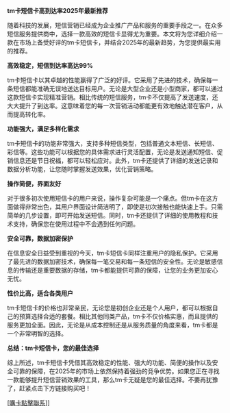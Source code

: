 **tm卡短信卡高到达率2025年最新推荐**

随着科技的发展，短信营销已经成为企业推广产品和服务的重要手段之一。在众多短信服务提供商中，选择一款高效的短信卡显得尤为重要。本文将为您详细介绍一款在市场上备受好评的tm卡短信卡，并结合2025年的最新趋势，为您提供最实用的推荐。

**高效稳定，短信到达率高达99%**

tm卡短信卡以其卓越的性能赢得了广泛的好评。它采用了先进的技术，确保每一条短信都能准确无误地送达目标用户。无论是大型企业还是小型商家，都可以通过这款短信卡实现精准营销。相比传统的短信服务，tm卡不仅提高了发送速度，还大大提升了到达率。这意味着您的每一次营销活动都能更有效地触达潜在客户，从而提高转化率。

**功能强大，满足多样化需求**

tm卡短信卡的功能非常强大，支持多种短信类型，包括普通文本短信、长短信、彩信等。这些功能可以根据您的具体需求进行灵活配置，无论是发送通知短信、促销信息还是节日祝福，都可以轻松应对。此外，tm卡还提供了详细的发送记录和数据分析功能，让您随时掌握发送效果，优化营销策略。

**操作简便，界面友好**

对于很多初次使用短信卡的用户来说，操作复杂可能是一个痛点。但tm卡在这方面做得非常出色，其用户界面设计简洁明了，即使是初次接触也能快速上手。只需简单的几步设置，即可开始发送短信。同时，tm卡还提供了详细的使用教程和技术支持，确保您在使用过程中不会遇到任何问题。

**安全可靠，数据加密保护**

在信息安全日益受到重视的今天，tm卡短信卡同样注重用户的隐私保护。它采用了最先进的数据加密技术，确保每一笔交易和每一条短信的安全性。无论是敏感信息的传输还是重要数据的存储，tm卡都能提供可靠的保障，让您的业务更加安心无忧。

**性价比高，适合各类用户**

tm卡短信卡的价格也非常亲民，无论您是初创企业还是个人用户，都可以根据自己的预算选择合适的套餐。相比其他同类产品，tm卡不仅价格实惠，而且提供的服务更加全面。因此，无论是从成本控制还是从服务质量的角度来看，tm卡都是一个非常明智的选择。

**总结：tm卡短信卡，您的最佳选择**

综上所述，tm卡短信卡凭借其高效稳定的性能、强大的功能、简便的操作以及安全可靠的保障，在2025年的市场上依然保持着强劲的竞争优势。如果您正在寻找一款能够提升短信营销效果的工具，那么tm卡无疑是您的最佳选择。不要再犹豫了，赶紧点击下方链接购买吧！

[[購卡點擊聯系](https://t.me/s/SXDXQF)]]